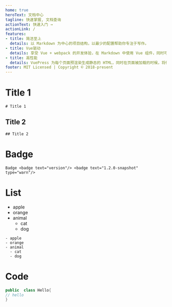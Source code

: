 ```yaml
---
home: true
heroText: 文档中心
tagline: 快速掌握, 文档查询
actionText: 快速入门 →
actionLink: /
features:
- title: 简洁至上
  details: 以 Markdown 为中心的项目结构，以最少的配置帮助你专注于写作。
- title: Vue驱动
  details: 享受 Vue + webpack 的开发体验，在 Markdown 中使用 Vue 组件，同时可以使用 Vue 来开发自定义主题。
- title: 高性能
  details: VuePress 为每个页面预渲染生成静态的 HTML，同时在页面被加载的时候，将作为 SPA 运行。
footer: MIT Licensed | Copyright © 2018-present 
---
```


# Title 1

```
# Title 1
```



## Title 2

```
## Title 2
```

# Badge <badge text="version"/> <badge text="1.2.0-snapshot" type="warn"/> 



```
Badge <badge text="version"/> <badge text="1.2.0-snapshot" type="warn"/> 
```



# List

- apple
- orange
- animal
  - cat
  - dog

```
- apple
- orange
- animal
  - cat
  - dog
```

# Code

```java
public  class Hello{
// hello 
}
```
